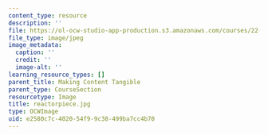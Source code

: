 ```yaml
---
content_type: resource
description: ''
file: https://ol-ocw-studio-app-production.s3.amazonaws.com/courses/22-033-nuclear-systems-design-project-fall-2011/e2580c7c402054f99c38499ba7cc4b70_reactorpiece.jpg
file_type: image/jpeg
image_metadata:
  caption: ''
  credit: ''
  image-alt: ''
learning_resource_types: []
parent_title: Making Content Tangible
parent_type: CourseSection
resourcetype: Image
title: reactorpiece.jpg
type: OCWImage
uid: e2580c7c-4020-54f9-9c38-499ba7cc4b70
---
```

